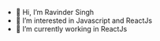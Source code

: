 - 👋 Hi, I’m Ravinder Singh
- 👀 I’m interested in Javascript and ReactJs
- 🌱 I’m currently working in ReactJs


<!---
rsingh-vi/rsingh-vi is a ✨ special ✨ repository because its `README.md` (this file) appears on your GitHub profile.
You can click the Preview link to take a look at your changes.
--->
